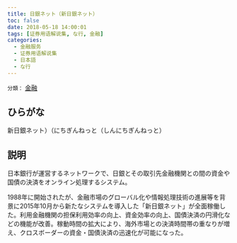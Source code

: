 ```yaml
---
title: 日銀ネット（新日銀ネット）
toc: false
date: 2018-05-18 14:00:01
tags: [证券用语解说集, な行, 金融]
categories:
  - 金融服务
  - 证券用语解说集
  - 日本語
  - な行
---
```


`分類：` [金融](/tags/金融/)

## ひらがな

新日銀ネット）（にちぎんねっと（しんにちぎんねっと）

## 説明

日本銀行が運営するネットワークで、日銀とその取引先金融機関との間の資金や国債の決済をオンライン処理するシステム。

1988年に開始されたが、金融市場のグローバル化や情報処理技術の進展等を背景に2015年10月から新たなシステムを導入した「新日銀ネット」が全面稼働した。利用金融機関の担保利用効率の向上、資金効率の向上、国債決済の円滑化などの機能が改善。稼動時間の拡大により、海外市場との決済時間帯の重なりが増え、クロスボーダーの資金・国債決済の迅速化が可能になった。
